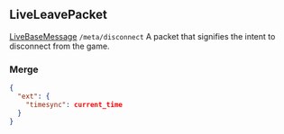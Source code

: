 ## LiveLeavePacket
<span class="extends"><a href="#/enum/LiveBaseMessage">LiveBaseMessage</a></span>
<span class="channel"><code>/meta/disconnect</code></span>
A packet that signifies the intent to disconnect from the game.

### Merge
```json
{
  "ext": {
    "timesync": current_time
  }
}
```
